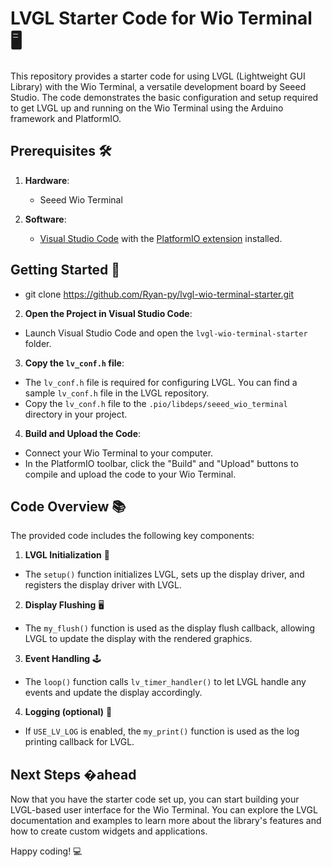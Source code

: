 # LVGL Starter Code for Wio Terminal 🖥️

This repository provides a starter code for using LVGL (Lightweight GUI Library) with the Wio Terminal, a versatile development board by Seeed Studio. The code demonstrates the basic configuration and setup required to get LVGL up and running on the Wio Terminal using the Arduino framework and PlatformIO.

## Prerequisites 🛠️

1. **Hardware**:
   - Seeed Wio Terminal

2. **Software**:
   - [Visual Studio Code](https://code.visualstudio.com/) with the [PlatformIO extension](https://platformio.org/platformio-ide) installed.

## Getting Started 🚀
   - git clone https://github.com/Ryan-py/lvgl-wio-terminal-starter.git

2. **Open the Project in Visual Studio Code**:
- Launch Visual Studio Code and open the `lvgl-wio-terminal-starter` folder.

3. **Copy the `lv_conf.h` file**:
- The `lv_conf.h` file is required for configuring LVGL. You can find a sample `lv_conf.h` file in the LVGL repository.
- Copy the `lv_conf.h` file to the `.pio/libdeps/seeed_wio_terminal` directory in your project.

4. **Build and Upload the Code**:
- Connect your Wio Terminal to your computer.
- In the PlatformIO toolbar, click the "Build" and "Upload" buttons to compile and upload the code to your Wio Terminal.

## Code Overview 📚

The provided code includes the following key components:

1. **LVGL Initialization** 🔧
- The `setup()` function initializes LVGL, sets up the display driver, and registers the display driver with LVGL.

2. **Display Flushing** 🖥️
- The `my_flush()` function is used as the display flush callback, allowing LVGL to update the display with the rendered graphics.

3. **Event Handling** 🕹️
- The `loop()` function calls `lv_timer_handler()` to let LVGL handle any events and update the display accordingly.

4. **Logging (optional)** 📝
- If `USE_LV_LOG` is enabled, the `my_print()` function is used as the log printing callback for LVGL.

## Next Steps �ahead

Now that you have the starter code set up, you can start building your LVGL-based user interface for the Wio Terminal. You can explore the LVGL documentation and examples to learn more about the library's features and how to create custom widgets and applications.

Happy coding! 💻

